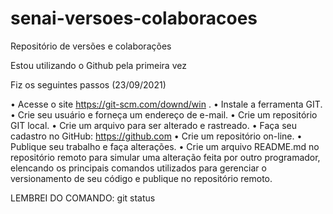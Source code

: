 # senai-versoes-colaboracoes
Repositório de versões e colaborações

Estou utilizando o Github pela primeira vez

Fiz os seguintes passos (23/09/2021)

• Acesse o site https://git-scm.com/downd/win .
• Instale a ferramenta GIT.
• Crie seu usuário e forneça um endereço de e-mail.
• Crie um repositório GIT local.
• Crie um arquivo para ser alterado e rastreado.
• Faça seu cadastro no GitHub: https://github.com 
• Crie um repositório on-line.
• Publique seu trabalho e faça alterações.
• Crie um arquivo README.md no repositório remoto para simular uma alteração feita por outro programador, elencando os principais comandos utilizados para gerenciar o versionamento de seu código e publique no repositório remoto.

LEMBREI DO COMANDO: git status
